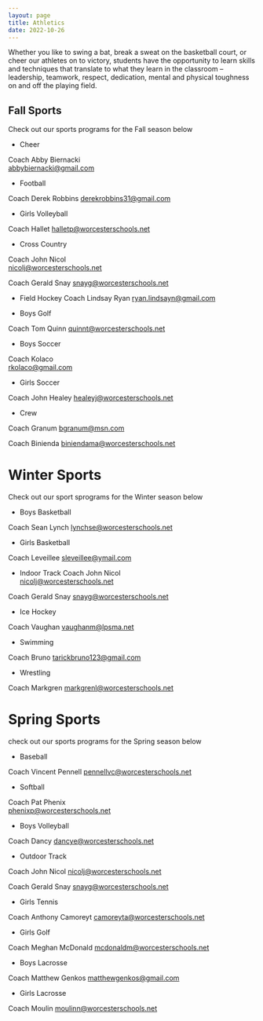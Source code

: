 ```yaml
---
layout: page
title: Athletics
date: 2022-10-26
---
```


Whether you like to swing a bat, break a sweat on the basketball court, or cheer our athletes on to victory, students have the opportunity to learn skills and techniques that translate to what they learn in the classroom – leadership, teamwork, respect, dedication, mental and physical toughness on and off the playing field.

## Fall Sports

Check out our sports programs for the Fall season below

- Cheer

Coach Abby Biernacki  
abbybiernacki@gmail.com 

- Football

Coach Derek Robbins 
derekrobbins31@gmail.com 

- Girls Volleyball

Coach Hallet 
halletp@worcesterschools.net 

- Cross Country

Coach John Nicol  
nicolj@worcesterschools.net   

Coach Gerald Snay 
snayg@worcesterschools.net 

- Field Hockey
Coach Lindsay Ryan 
ryan.lindsayn@gmail.com 

- Boys Golf

Coach Tom Quinn 
quinnt@worcesterschools.net 

- Boys Soccer

Coach Kolaco  
rkolaco@gmail.com 

- Girls Soccer

Coach John Healey 
healeyj@worcesterschools.net 

- Crew

Coach Granum 
bgranum@msn.com 

Coach Binienda 
biniendama@worcesterschools.net 

# Winter Sports

Check out our sport sprograms for the Winter season below

- Boys Basketball

 Coach Sean Lynch 
 lynchse@worcesterschools.net

- Girls Basketball

Coach Leveillee 
sleveillee@ymail.com 

- Indoor Track
Coach John Nicol  
nicolj@worcesterschools.net   

Coach Gerald Snay
snayg@worcesterschools.net 

- Ice Hockey
 
Coach Vaughan 
vaughanm@lpsma.net 

- Swimming

Coach Bruno 
tarickbruno123@gmail.com 

- Wrestling

Coach Markgren 
markgrenl@worcesterschools.net

# Spring Sports

check out our sports programs for the Spring season below

- Baseball

Coach Vincent Pennell 
pennellvc@worcesterschools.net 

- Softball

Coach Pat Phenix   
phenixp@worcesterschools.net 

- Boys Volleyball

Coach Dancy 
dancye@worcesterschools.net

- Outdoor Track

Coach John Nicol 
nicolj@worcesterschools.net   

Coach Gerald Snay
snayg@worcesterschools.net 

- Girls Tennis

Coach Anthony Camoreyt 
camoreyta@worcesterschools.net 

- Girls Golf

Coach Meghan McDonald 
mcdonaldm@worcesterschools.net 

- Boys Lacrosse

Coach Matthew Genkos 
matthewgenkos@gmail.com 

- Girls Lacrosse

Coach Moulin 
moulinn@worcesterschools.net
